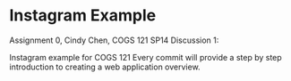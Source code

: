 Instagram Example
===========


Assignment 0, Cindy Chen, COGS 121 SP14 
Discussion 1:

Instagram example for COGS 121
Every commit will provide a step by step introduction to creating a web application overview.


